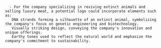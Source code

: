       - For the company specializing in reviving extinct animals and selling luxury meat, a potential logo could incorporate elements such as:
       DNA strands forming a silhouette of an extinct animal, symbolizing the company's focus on genetic engineering and biotechnology.
       Visually striking design, conveying the company's innovation and unique offerings.
       Earthy tones used to reflect the natural world and emphasize the company's commitment to sustainability.



